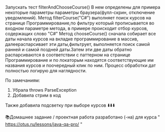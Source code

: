 Запускать тест filterAndChooseCourse()
В нем определены для примера некоторые параметры 
параметры браузера(фулл-скрин,  отключение уведомлений).
Метод filterCourse("C#") выполняет поиск курсов 
на странице Программирование,по фильтру который 
прописывается во входном параметре метода,
в примере происходит отбор курсов, содержащих 
слово  "С#"
Метод chooseCourse() сначала собирает все даты начала курсов
на вкладке программирование в массив, далеераспарсивает
эти даты,фильтрует, выполняется поиск самой ранней
и самой поздней даты.Затем эти две даты обратно 
распарсиваются в соответствии с паттерном на странице
Программирование и по локаторым находятся соответствующие 
им названия курсов и поочередный клик по ним. Процесс 
обработки дат полностью логирую для наглядности. 

По замечаниям:
1. Убрала  throws ParseException
2. Добавила стрим в код

Также добавила подсветку при выборе курсов
⬇️⬇️⬇️

📚Домашнее задание / проектная работа разработано (-на) для курса " https://otus.ru/lessons/java-qa-pro/ "
